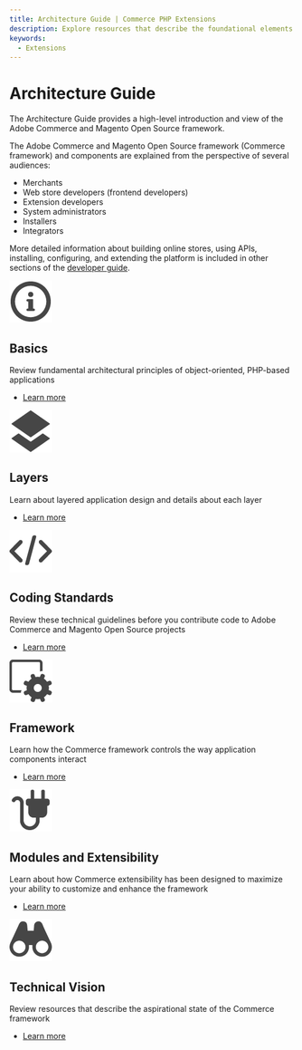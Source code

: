 ```yaml
---
title: Architecture Guide | Commerce PHP Extensions
description: Explore resources that describe the foundational elements of the Adobe Commerce and Magento Open Source framework.
keywords:
  - Extensions
---
```


# Architecture Guide

The Architecture Guide provides a high-level introduction and view of the Adobe Commerce and Magento Open Source framework.

The Adobe Commerce and Magento Open Source framework (Commerce framework) and components are explained from the perspective of several audiences:

-  Merchants
-  Web store developers (frontend developers)
-  Extension developers
-  System administrators
-  Installers
-  Integrators

More detailed information about building online stores, using APIs, installing, configuring, and extending the platform is included in other sections of the [developer guide](https://developer.adobe.com/commerce/).

<TextBlock slots="image, heading, text, links" width="50%" />

![Architectural basics](../_images/info.png)

## Basics

Review fundamental architectural principles of object-oriented, PHP-based applications

-  [Learn more](basics/)

<TextBlock slots="image, heading, text, links" width="50%" />

![Architectural layers](../_images/layers.png)

## Layers

Learn about layered application design and details about each layer

-  [Learn more](layers/)

<TextBlock slots="image, heading, text, links" width="50%" />

![Coding standards](../_images/code.png)

## Coding Standards

Review these technical guidelines before you contribute code to Adobe Commerce and Magento Open Source projects

-  [Learn more](coding-standards.md)

<TextBlock slots="image, heading, text, links" width="50%" />

![Architectural framework](../_images/app-delivery.png)

## Framework

Learn how the Commerce framework controls the way application components interact

-  [Learn more](framework.md)

<TextBlock slots="image, heading, text, links" width="50%" />

![Modules and extensibility](../_images/extension.png)

## Modules and Extensibility

Learn about how Commerce extensibility has been designed to maximize your ability to customize and enhance the framework

-  [Learn more](modules/)

<TextBlock slots="image, heading, text, links" width="50%" />

![Technical vision](../_images/browse.png)

## Technical Vision

Review resources that describe the aspirational state of the Commerce framework

-  [Learn more](technical-vision/)
